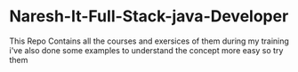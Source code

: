 # Naresh-It-Full-Stack-java-Developer
This Repo Contains all the courses and exersices of them during my training
i've also done some examples to understand the concept more easy so try them
